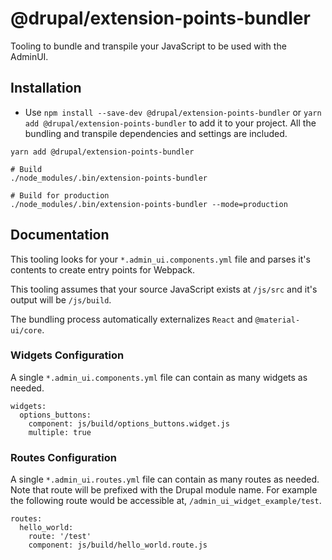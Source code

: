 # @drupal/extension-points-bundler

Tooling to bundle and transpile your JavaScript to be used with the AdminUI.

## Installation

* Use `npm install --save-dev @drupal/extension-points-bundler` or `yarn add @drupal/extension-points-bundler`
to add it to your project. All the bundling and transpile dependencies and settings are included.

```
yarn add @drupal/extension-points-bundler

# Build
./node_modules/.bin/extension-points-bundler

# Build for production
./node_modules/.bin/extension-points-bundler --mode=production
```

## Documentation

This tooling looks for your `*.admin_ui.components.yml` file and parses it's contents to create entry points for Webpack.

This tooling assumes that your source JavaScript exists at `/js/src` and it's output will be `/js/build`.

The bundling process automatically externalizes `React` and `@material-ui/core`.

### Widgets Configuration

A single `*.admin_ui.components.yml` file can contain as many widgets as needed.

```
widgets:
  options_buttons:
    component: js/build/options_buttons.widget.js
    multiple: true
```

### Routes Configuration

A single `*.admin_ui.routes.yml` file can contain as many routes as needed. Note that route will be prefixed with the Drupal module name. For example the following route would be accessible at, `/admin_ui_widget_example/test`.

```
routes:
  hello_world:
    route: '/test'
    component: js/build/hello_world.route.js
```
